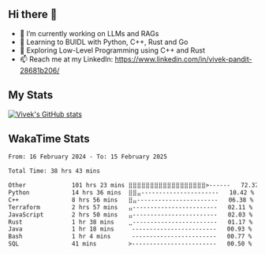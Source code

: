 ## Hi there 👋

- 🔭 I’m currently working on LLMs and RAGs
- 🌱 Learning to BUIDL with Python, C++, Rust and Go 
- 🤔 Exploring Low-Level Programming using C++ and Rust 
- 📫 Reach me at my LinkedIn: https://www.linkedin.com/in/vivek-pandit-28681b206/

## My Stats
[![Vivek's GitHub stats](https://github-readme-stats.vercel.app/api?username=ipanditi&show_icons=true&theme=dark)](https://ipanditi.github.io/)

## WakaTime Stats
<!--START_SECTION:waka-->

```txt
From: 16 February 2024 - To: 15 February 2025

Total Time: 38 hrs 43 mins

Other             101 hrs 23 mins ⣿⣿⣿⣿⣿⣿⣿⣿⣿⣿⣿⣿⣿⣿⣿⣿⣿⣿>------   72.37 %
Python            14 hrs 36 mins  ⣿⣿⣤----------------------   10.42 %
C++               8 hrs 56 mins   ⣿⣤-----------------------   06.38 %
Terraform         2 hrs 57 mins   ⣤------------------------   02.11 %
JavaScript        2 hrs 50 mins   ⣤------------------------   02.03 %
Rust              1 hr 38 mins    ⣀------------------------   01.17 %
Java              1 hr 18 mins     ------------------------   00.93 %
Bash              1 hr 4 mins      ------------------------   00.77 %
SQL               41 mins         >------------------------   00.50 %
```

<!--END_SECTION:waka-->



